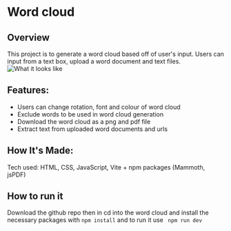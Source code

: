 
# Word cloud


## Overview
This project is to generate a word cloud based off of user's input.
Users can input from a text box, upload a word document and text files.
![What it looks like](https://github.com/robes06/Word-cloud/blob/main/Word_cloud.png)
## Features:

- Users can change rotation, font and colour of word cloud
- Exclude words to be used in word cloud generation
- Download the word cloud as a png and pdf file
- Extract text from uploaded word documents and urls
## How It's Made:

Tech used: HTML, CSS, JavaScript, Vite + npm packages (Mammoth, jsPDF)

## How to run it 

Download the github repo then in cd into the word cloud and install the necessary packages with 
``npm install`` 
and to run it use 
`` npm run dev`` 


